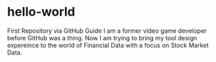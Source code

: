 # hello-world
First Repository via GitHub Guide
I am a former video game developer before GitHub was a thing.  Now I am trying to bring my tool design expereince to the world of Financial Data with a focus on Stock Market Data.
